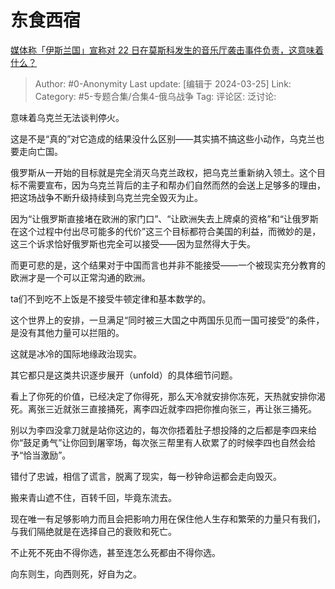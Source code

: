 # 东食西宿
[媒体称「伊斯兰国」宣称对 22 日在莫斯科发生的音乐厅袭击事件负责，这意味着什么？](https://www.zhihu.com/question/649745586/answer/3442109689)

> Author: #0-Anonymity
> Last update: [编辑于 2024-03-25]
> Link:
> Category: #5-专题合集/合集4-俄乌战争 
> Tag: 
> 评论区:
> 泛讨论: 

意味着乌克兰无法谈判停火。

这是不是“真的”对它造成的结果没什么区别——其实搞不搞这些小动作，乌克兰也要走向亡国。

俄罗斯从一开始的目标就是完全消灭乌克兰政权，把乌克兰重新纳入领土。这个目标不需要宣布，因为乌克兰背后的主子和帮办们自然而然的会送上足够多的理由，把这场战争不断升级持续到乌克兰完全毁灭为止。

因为“让俄罗斯直接堵在欧洲的家门口”、“让欧洲失去上牌桌的资格”和“让俄罗斯在这个过程中付出尽可能多的代价”这三个目标都符合美国的利益，而微妙的是，这三个诉求恰好俄罗斯也完全可以接受——因为显然得大于失。

而更可悲的是，这个结果对于中国而言也并非不能接受——一个被现实充分教育的欧洲才是一个可以正常沟通的欧洲。

ta们不到吃不上饭是不接受牛顿定律和基本数学的。

这个世界上的安排，一旦满足“同时被三大国之中两国乐见而一国可接受”的条件，是没有其他力量可以拦阻的。

这就是冰冷的国际地缘政治现实。

其它都只是这类共识逐步展开（unfold）的具体细节问题。

看上了你死的价值，已经决定了你得死，那么天冷就安排你冻死，天热就安排你渴死。离张三近就张三直接捅死，离李四近就李四把你推向张三，再让张三捅死。

别以为李四没拿刀就是站你这边的，每次你捂着肚子想投降的之后都是李四来给你“鼓足勇气”让你回到屠宰场，每次张三帮里有人砍累了的时候李四也自然会给予“恰当激励”。

错付了忠诚，相信了谎言，脱离了现实，每一秒钟命运都会走向毁灭。

搬来青山遮不住，百转千回，毕竟东流去。

现在唯一有足够影响力而且会把影响力用在保住他人生存和繁荣的力量只有我们，与我们隔绝就是在选择自己的衰败和死亡。

不止死不死由不得你选，甚至连怎么死都由不得你选。

向东则生，向西则死，好自为之。
